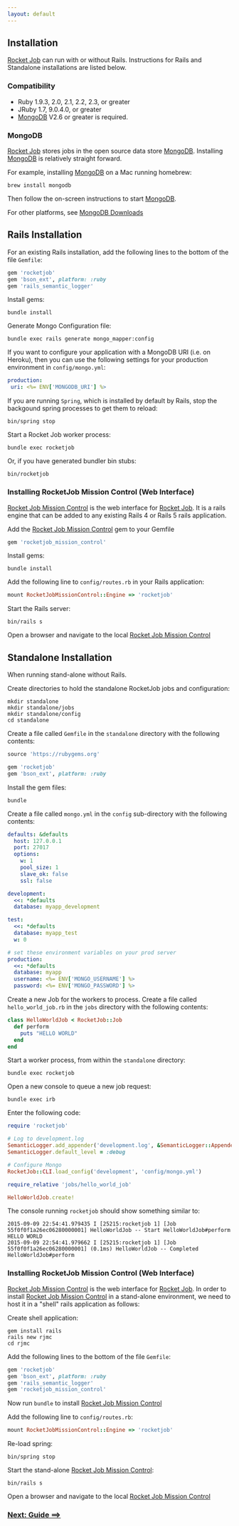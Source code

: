 ```yaml
---
layout: default
---
```


## Installation

[Rocket Job][0] can run with or without Rails. Instructions for Rails and Standalone installations are listed below.

### Compatibility

* Ruby 1.9.3, 2.0, 2.1, 2.2, 2.3, or greater
* JRuby 1.7, 9.0.4.0, or greater
* [MongoDB][3] V2.6 or greater is required.

### MongoDB

[Rocket Job][0] stores jobs in the open source data store [MongoDB][3].
Installing [MongoDB][3] is relatively straight forward.

For example, installing [MongoDB][3] on a Mac running homebrew:

```
brew install mongodb
```

Then follow the on-screen instructions to start [MongoDB][3].

For other platforms, see [MongoDB Downloads](https://www.mongodb.org/downloads)

## Rails Installation

For an existing Rails installation, add the following lines to the bottom of the file `Gemfile`:

```ruby
gem 'rocketjob'
gem 'bson_ext', platform: :ruby
gem 'rails_semantic_logger'
```

Install gems:

```
bundle install
```

Generate Mongo Configuration file:

```
bundle exec rails generate mongo_mapper:config
```

If you want to configure your application with a MongoDB URI (i.e. on Heroku), then you can use
the following settings for your production environment in `config/mongo.yml`:

```yaml
production:
 uri: <%= ENV['MONGODB_URI'] %>
```

If you are running `Spring`, which is installed by default by Rails, stop the backgound
spring processes to get them to reload:

```
bin/spring stop
```

Start a Rocket Job worker process:

```
bundle exec rocketjob
```

Or, if you have generated bundler bin stubs:

```
bin/rocketjob
```

### Installing RocketJob Mission Control (Web Interface)

[Rocket Job Mission Control][1] is the web interface for [Rocket Job][0].
It is a rails engine that can be added to any existing Rails 4 or Rails 5 rails application.

Add the [Rocket Job Mission Control][1] gem to your Gemfile

```ruby
gem 'rocketjob_mission_control'
```

Install gems:

```
bundle install
```

Add the following line to `config/routes.rb` in your Rails application:

```ruby
mount RocketJobMissionControl::Engine => 'rocketjob'
```

Start the Rails server:

```
bin/rails s
```

Open a browser and navigate to the local [Rocket Job Mission Control](http://localhost:3000/rocketjob)

## Standalone Installation

When running stand-alone without Rails.

Create directories to hold the standalone RocketJob jobs and configuration:

```
mkdir standalone
mkdir standalone/jobs
mkdir standalone/config
cd standalone
```

Create a file called `Gemfile` in the `standalone` directory with the following contents:

```ruby
source 'https://rubygems.org'

gem 'rocketjob'
gem 'bson_ext', platform: :ruby
```

Install the gem files:

```
bundle
```

Create a file called `mongo.yml` in the `config` sub-directory with the following contents:

```yaml
defaults: &defaults
  host: 127.0.0.1
  port: 27017
  options:
    w: 1
    pool_size: 1
    slave_ok: false
    ssl: false

development:
  <<: *defaults
  database: myapp_development

test:
  <<: *defaults
  database: myapp_test
  w: 0

# set these environment variables on your prod server
production:
  <<: *defaults
  database: myapp
  username: <%= ENV['MONGO_USERNAME'] %>
  password: <%= ENV['MONGO_PASSWORD'] %>
```

Create a new Job for the workers to process. Create a file called `hello_world_job.rb`
in the `jobs` directory with the following contents:

```ruby
class HelloWorldJob < RocketJob::Job
  def perform
    puts "HELLO WORLD"
  end
end
```

Start a worker process, from within the `standalone` directory:

```
bundle exec rocketjob
```

Open a new console to queue a new job request:

```
bundle exec irb
```

Enter the following code:

```ruby
require 'rocketjob'

# Log to development.log
SemanticLogger.add_appender('development.log', &SemanticLogger::Appender::Base.colorized_formatter)
SemanticLogger.default_level = :debug

# Configure Mongo
RocketJob::CLI.load_config('development', 'config/mongo.yml')

require_relative 'jobs/hello_world_job'

HelloWorldJob.create!
```

The console running `rocketjob` should show something similar to:

```
2015-09-09 22:54:41.979435 I [25215:rocketjob 1] [Job 55f0f0f1a26ec06280000001] HelloWorldJob -- Start HelloWorldJob#perform
HELLO WORLD
2015-09-09 22:54:41.979662 I [25215:rocketjob 1] [Job 55f0f0f1a26ec06280000001] (0.1ms) HelloWorldJob -- Completed HelloWorldJob#perform
```

### Installing RocketJob Mission Control (Web Interface)

[Rocket Job Mission Control][1] is the web interface for [Rocket Job][0].
In order to install [Rocket Job Mission Control][1] in a stand-alone environment, we need to
host it in a "shell" rails application as follows:

Create shell application:

```
gem install rails
rails new rjmc
cd rjmc
```

Add the following lines to the bottom of the file `Gemfile`:

```ruby
gem 'rocketjob'
gem 'bson_ext', platform: :ruby
gem 'rails_semantic_logger'
gem 'rocketjob_mission_control'
```

Now run `bundle` to install [Rocket Job Mission Control][1]

Add the following line to `config/routes.rb`:

```ruby
mount RocketJobMissionControl::Engine => 'rocketjob'
```

Re-load spring:

```
bin/spring stop
```

Start the stand-alone [Rocket Job Mission Control][1]:

```
bin/rails s
```

Open a browser and navigate to the local [Rocket Job Mission Control](http://localhost:3000/rocketjob)

### [Next: Guide ==>](guide.html)

[0]: http://rocketjob.io
[1]: mission_control.html
[2]: http://reidmorrison.github.io/semantic_logger
[3]: http://mongodb.org

